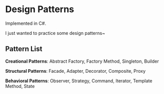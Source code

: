 # Design Patterns

Implemented in C#.

I just wanted to practice some design patterns~

## Pattern List

**Creational Patterns**: Abstract Factory, Factory Method, Singleton, Builder

**Structural Patterns**: Facade, Adapter, Decorator, Composite, Proxy

**Behavioral Patterns**: Observer, Strategy, Command, Iterator, Template Method, State